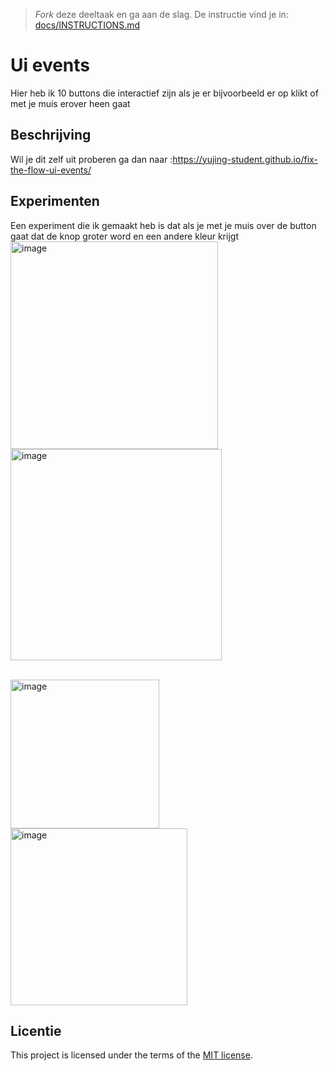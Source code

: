 > _Fork_ deze deeltaak en ga aan de slag. De instructie vind je in: [docs/INSTRUCTIONS.md](docs/INSTRUCTIONS.md)

# Ui events
<!-- Geef je project een titel en schrijf in één zin wat het is -->
Hier heb ik 10 buttons die interactief zijn als je er bijvoorbeeld er op klikt of met je muis erover heen gaat

## Beschrijving
<!-- In de Beschrijving staat hoe je project er uit ziet, hoe het werkt en wat je er mee kan. -->
<!-- Voeg een link toe naar Github Pages 🌐-->
Wil je dit zelf uit proberen ga dan naar :https://yujing-student.github.io/fix-the-flow-ui-events/


## Experimenten
<!-- In de Experimenten beschrijf je wat je per experimnet hebt gedaan en documenteer je de code aan de hand van voorbeelden -->
<!-- Voeg een mooie poster visual toe 📸 per experiment -->
Een experiment die ik gemaakt heb is dat als je met je muis over de button gaat dat de knop groter word en een andere kleur krijgt
<img width="332" alt="image" src="https://github.com/yujing-student/fix-the-flow-ui-events/assets/100352887/8bde9e3e-013f-476d-8d9f-6800b81b02bb">
<img width="338" alt="image" src="https://github.com/yujing-student/fix-the-flow-ui-events/assets/100352887/3de6636d-5714-4458-a577-75583e0cd256">

<br>
<img width="238" alt="image" src="https://github.com/yujing-student/fix-the-flow-ui-events/assets/100352887/c96b393c-48fe-48e3-9444-dba93e15b5bd">
<img width="283" alt="image" src="https://github.com/yujing-student/fix-the-flow-ui-events/assets/100352887/9d4245d9-2c13-407b-963b-8c8b77099e35">

## Licentie

This project is licensed under the terms of the [MIT license](./LICENSE).
